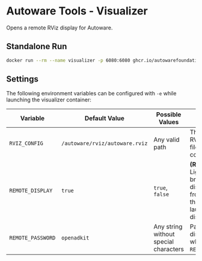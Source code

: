 # Autoware Tools - Visualizer

Opens a remote RViz display for Autoware.

## Standalone Run

```bash
docker run --rm --name visualizer -p 6080:6080 ghcr.io/autowarefoundation/autoware-tools:visualizer
```

## Settings

The following environment variables can be configured with `-e` while launching the visualizer container:

| Variable          | Default Value                  | Possible Values                       | Description                                                                                                                                    |
| ----------------- | ------------------------------ | ------------------------------------- | ---------------------------------------------------------------------------------------------------------------------------------------------- |
| `RVIZ_CONFIG`     | `/autoware/rviz/autoware.rviz` | Any valid path                        | The full path to the RViz configuration file inside the container                                                                              |
| `REMOTE_DISPLAY`  | `true`                         | `true`, `false`                       | **(Recommended)** Lightweight and browser-based RViz display, accessible from any device. Set this to `false` to launch a local rviz2 display. |
| `REMOTE_PASSWORD` | `openadkit`                    | Any string without special characters | Password for remote display (only used when `REMOTE_DISPLAY=true`)                                                                             |
